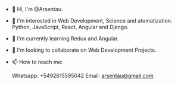 - 👋 Hi, I'm @Arsentau.
- 👀 I'm interested in Web Development, Science and atomatization. Python, JavaScript, React, Angular and Django.
- 🌱 I'm currently learning Redux and Angular.
- 💞️ I'm looking to collaborate on Web Development Projects.
- 📫 How to reach me:

  Whatsapp: +5492615595042
  Email: arsentau@gmail.com

<!---
Arsentau/Arsentau is a ✨ special ✨ repository because its `README.md` (this file) appears on your GitHub profile.
You can click the Preview link to take a look at your changes.
--->
